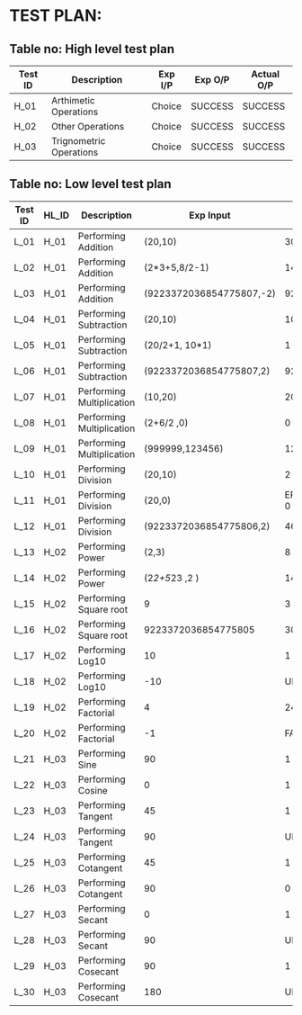 # TEST PLAN:

## Table no: High level test plan

| **Test ID** | **Description**                   | **Exp I/P** | **Exp O/P** | **Actual O/P** |    
|-------------|-----------------------------------|------------|-------------|----------------|
|  H_01       | Arthimetic Operations | Choice | SUCCESS | SUCCESS |
|  H_02       | Other Operations | Choice | SUCCESS | SUCCESS |
|  H_03       | Trignometric Operations | Choice| SUCCESS | SUCCESS |

## Table no: Low level test plan

| **Test ID** | **HL_ID** | **Description**   | **Exp Input** | **Exp Output** | **Actual Output** |**Type Of Test**  |    
|-------------|-----------|---------------------------|------------|-------------|----------------|------------------|
|  L_01       | H_01 | Performing Addition | (20,10) | 30 | 30 | Requirement based |
|  L_02       | H_01 | Performing Addition | (2*3+5,8/2-1) | 14 | 14 | Scenario based |
|  L_03       | H_01 | Performing Addition | (9223372036854775807,-2) | 9223372036854775805 | 9223372036854775805 | Boundary based |
|  L_04       | H_01 | Performing Subtraction | (20,10) | 10 | 10 | Requirement based |
|  L_05       | H_01 | Performing Subtraction | (20/2+1, 10*1) | 1 | 1 | Scenario based |
|  L_06       | H_01 | Performing Subtraction | (9223372036854775807,2) |  9223372036854775805 | 9223372036854775805 | Boundary based |
|  L_07       | H_01 | Performing Multiplication | (10,20) | 200 | 200 | Requirement based |
|  L_08       | H_01 | Performing Multiplication | (2+6/2 ,0) | 0 | 0 |  Scenario based |
|  L_09       | H_01 | Performing Multiplication | (999999,123456) | 123455876544 | 123455876544 | Boundary based |
|  L_10       | H_01 | Performing Division | (20,10) | 2 | 2 | Requirement based |
|  L_11       | H_01 | Performing Division | (20,0) | ERROR_DIVISION_BY_ZERO 0 | ERROR_DIVISION_BY_ZERO 0| Scenario based |
|  L_12       | H_01 | Performing Division | (9223372036854775806,2) | 4611686018427387903 | 4611686018427387903 | Boundary based |
|  L_13       | H_02 | Performing Power | (2,3) | 8 | 8 | Requirement based |
|  L_14       | H_02 | Performing Power | (2*2+5*23 ,2 ) | 14161 | 14161 | Scenario based |
|  L_15       | H_02 | Performing Square root | 9 | 3 | 3 | Requirement based |
|  L_16       | H_02 | Performing Square root | 9223372036854775805 | 3037000448 | 3037000448 | Boundary based |
|  L_17       | H_02 | Performing Log10 | 10 | 1 | 1 | Requirement based |
|  L_18       | H_02 | Performing Log10 | -10 | UNDEFINED | UNDEFINED | Boundary based |
|  L_19       | H_02 | Performing Factorial | 4 | 24 | 24 | Requirement based |
|  L_20       | H_02 | Performing Factorial | -1 | FAILURE | FAILURE |  Boundary based |
|  L_21       | H_03 | Performing Sine | 90 | 1 | 1 | Requirement based |
|  L_22       | H_03 | Performing Cosine | 0 | 1 | 1 | Requirement based |
|  L_23       | H_03 | Performing Tangent | 45 | 1 | 0.999999 | Requirement based |
|  L_24       | H_03 | Performing Tangent | 90 | UNDEFINED | UNDEFINED | Boundary based |
|  L_25       | H_03 | Performing Cotangent | 45 | 1 | 1.000001 | Requirement based |
|  L_26       | H_03 | Performing Cotangent | 90 | 0 | 0 | Requirement based |
|  L_27       | H_03 | Performing Secant | 0 | 1 | 1 | Requirement based |
|  L_28       | H_03 | Performing Secant | 90 | UNDEFINED | UNDEFINED | Boundary based |
|  L_29       | H_03 | Performing Cosecant | 90 | 1 | 1 | Requirement based |
|  L_30       | H_03 | Performing Cosecant | 180 | UNDEFINED | UNDEFINED | Boundary based |






